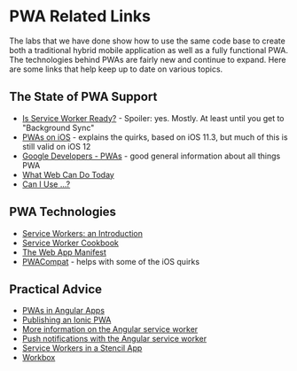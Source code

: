 # PWA Related Links

The labs that we have done show how to use the same code base to create both a traditional hybrid mobile application as well as a fully functional PWA. The technologies behind PWAs are fairly new and continue to expand. Here are some links that help keep up to date on various topics.

## The State of PWA Support

- <a href="https://jakearchibald.github.io/isserviceworkerready/" target="_blank">Is Service Worker Ready?</a> - Spoiler: yes. Mostly. At least until you get to "Background Sync"
- <a href="https://medium.com/@firt/progressive-web-apps-on-ios-are-here-d00430dee3a7" target="_blank">PWAs on iOS</a> - explains the quirks, based on iOS 11.3, but much of this is still valid on iOS 12
- <a href="https://developers.google.com/web/progressive-web-apps/" target="_blank">Google Developers - PWAs</a> - good general information about all things PWA
- <a href="https://whatwebcando.today/" target="_blank">What Web Can Do Today</a>
- <a href="https://caniuse.com/" target="_blank">Can I Use ...?</a>

## PWA Technologies

- <a href="https://developers.google.com/web/fundamentals/primers/service-workers/" target="_blank">Service Workers: an Introduction</a>
- <a href="https://serviceworke.rs/" target="_blank">Service Worker Cookbook</a>
- <a href="https://developers.google.com/web/fundamentals/web-app-manifest/" target="_blank">The Web App Manifest</a>
- <a href="https://developers.google.com/web/updates/2018/07/pwacompat" target="_blank">PWACompat</a> - helps with some of the iOS quirks

## Practical Advice

- <a href="https://angular.io/guide/service-worker-intro" target="_blank">PWAs in Angular Apps</a>
- <a href="https://ionicframework.com/docs/publishing/progressive-web-app" target="_blank">Publishing an Ionic PWA</a>
- <a href="https://blog.angular-university.io/angular-service-worker/" target="_blank">More information on the Angular service worker</a>
- <a href="https://blog.angular-university.io/angular-push-notifications/" target="_blank">Push notifications with the Angular service worker</a>
- <a href="https://stenciljs.com/docs/service-workers/" target="_blank">Service Workers in a Stencil App</a>
- <a href="https://developers.google.com/web/tools/workbox/" target="_blank">Workbox</a>
